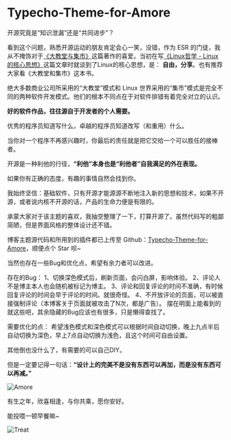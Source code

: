 # Typecho-Theme-for-Amore
开源究竟是“知识泄漏”还是“共同进步”？

看到这个问题，熟悉开源运动的朋友肯定会心一笑，没错，作为 ESR 的门徒，我从不掩饰对于[《大教堂与集市》][1]这篇著作的喜爱。当初在写[《Linux哲学 - Linux 的核心思想》][2]这篇文章时就谈到了Linux的核心思想，是： **自由，分享**。也有推荐大家看《大教堂和集市》这本书。

绝大多数商业公司所采用的“大教堂”模式和 Linux 世界采用的“集市”模式是完全不同的两种软件开发模式。他们的根本不同点在于对软件排错有着完全对立的认识。

**好的软件作品，往往源自于开发者的个人需要。**

优秀的程序员知道写什么，卓越的程序员知道改写（和重用）什么。

当你对一个程序不再感兴趣时，你最后的责任就是把它交给一个可以胜任的接棒者。

开源是一种利他的行径，**“利他”本身也是“利他者”自我满足的外在表现。**

如果你有正确的态度，有趣的事情自然会找到你。

我始终坚信：基础软件，只有开源才能源源不断地注入新的思想和技术，如果不开源，或者说内核不开源的话，产品的生命力便是有限的。

承蒙大家对于该主题的喜欢，我抽空整理了一下，打算开源了。虽然代码写的粗鄙简陋，但是界面风格的整体设计还不错。

博客主题源代码和所用到的插件都已上传至 Github：[Typecho-Theme-for-Amore][3]，顺便点个 Star 呗~

当然也存在一些Bug和优化点，希望有余力者可以改进。

存在的Bug：
1、切换深色模式后，刷新页面，会闪白屏，影响体验。
2、评论人不是博主本人也会随机被标记为博主。
3、评论和回复评论的时间不准确，有时候回复评论的时间会早于评论的时间。就很奇怪。
4、不开放评论的页面，可以被直接强制评论（本博客关于页面就被攻击了N次，都是广告）。
摆在明面上能看到的就这些吧，其余隐藏的Bug应该也有很多，只是懒得查找了。

需要优化的点：
希望浅色模式和深色模式可以根据时间自动切换，晚上九点半后自动切换为深色，早上7点自动切换为浅色，且这个时间可自由设置。

其他倒也没什么了，有需要的可以自己DIY。

但是一定要记得一句话：**“设计上的完美不是没有东西可以再加，而是没有东西可以再减。”**

![Amore][4]

有生之年，欣喜相逢，与你共乘，愿你安好。

能投喂一顿早餐嘛~

![Treat][5]



  [1]: https://book.douban.com/subject/25881855/
  [2]: https://amore.ink/archives/8/
  [3]: https://github.com/Tespera/Typecho-Theme-for-Amore
  [4]: https://cdn.jsdelivr.net/gh/Tespera/CDN@main/2021-06-30/Amore.jpg
  [5]: https://cdn.jsdelivr.net/gh/Tespera/CDN@main/2021-06-30/Treat.png
